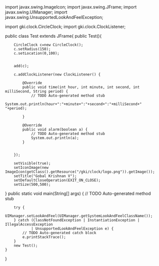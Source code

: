 
import javax.swing.ImageIcon;
import javax.swing.JFrame;
import javax.swing.UIManager;
import javax.swing.UnsupportedLookAndFeelException;

import gki.clock.CircleClock;
import gki.clock.ClockListener;

public class Test extends JFrame{
   public Test(){
	   
	   
	    CircleClock c=new CircleClock();
	    c.setRadius(150);
	    c.setLocation(0,100);
	    
	   
	    add(c);
	    
	    c.addClockListener(new ClockListener() {
			
			@Override
			public void time(int hour, int minute, int second, int milliSecond, String period) {
				// TODO Auto-generated method stub
				System.out.println(hour+":"+minute+":"+second+":"+milliSecond+" "+period);

			}

			@Override
			public void alarm(boolean a) {
				// TODO Auto-generated method stub
				System.out.println(a);
			}
			
			
		});
	    
	    setVisible(true);
    	setIconImage(new ImageIcon(getClass().getResource("/gki/clock/logo.png")).getImage());
        setTitle("Gobal Krishnan V");
	    setDefaultCloseOperation(EXIT_ON_CLOSE);
	    setSize(500,500);
   }
	public static void main(String[] args) {
		// TODO Auto-generated method stub
      
		try {
			UIManager.setLookAndFeel(UIManager.getSystemLookAndFeelClassName());
		} catch (ClassNotFoundException | InstantiationException | IllegalAccessException
				| UnsupportedLookAndFeelException e) {
			// TODO Auto-generated catch block
			e.printStackTrace();
		}
		new Test();
	}

}
